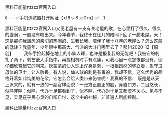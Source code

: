 黑料正能量tttzzz官网入口

《——✅手机浏览器打开网沚【ｄ8ｓ８.c０m】✅—》--

黑料正能量tttzzz官网入口又见老屋有一支有关老屋的歌，在心里打了很久、很久的漩涡，一直没有唱出来。今年春节，我终于在侄儿的陪同下回了一趟老屋。天！这是那栋我熟悉的亲切的热闹的、生我长我、陪伴了我十八年的老屋么？怎么这般的低矮？我童年、少年眼中那高大、气派的大斗门哪里去了？那142020-12【原创】
　　我伸手捡起掉在地上的小仙人球，也许是报复我的无能吧！我被它的刺扎了两下，刺芒嵌入手指中，再握相机时手有点痛，可我心里一点怨恨都没有，倒仔细欣赏起它的刺来。灰蒙蒙的仙人球上浑身是刺，一根根昂然的竖立着，象守卫母体的卫士，让人敬畏。有人说，仙人球的刺是有毒的，我却不信，这么优秀的品格开着如此纯美的花朵，它怎么会给人类带来伤害呢！我真的不信．
既是是从天上派来的，就有一致的一副官样面貌：一张方正直正的脸，鼻直口方，二目悠长，似睁非睁：似睁，代办十足都看到了，似不睁，代办对十足又都漠不关心。见与不见，实足在乎民心灵的自知自忖，这个中的神秘，非普遍人所能控制。





黑料正能量tttzzz官网入口
